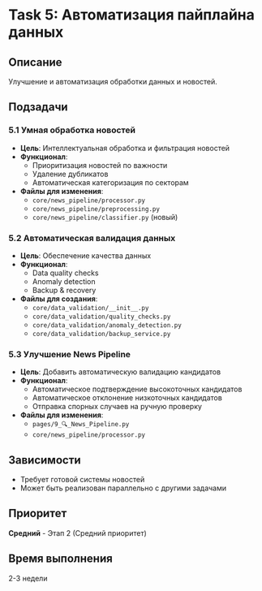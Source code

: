 # Task 5: Автоматизация пайплайна данных

## Описание
Улучшение и автоматизация обработки данных и новостей.

## Подзадачи

### 5.1 Умная обработка новостей
- **Цель**: Интеллектуальная обработка и фильтрация новостей
- **Функционал**:
  - Приоритизация новостей по важности
  - Удаление дубликатов
  - Автоматическая категоризация по секторам
- **Файлы для изменения**:
  - `core/news_pipeline/processor.py`
  - `core/news_pipeline/preprocessing.py`
  - `core/news_pipeline/classifier.py` (новый)

### 5.2 Автоматическая валидация данных
- **Цель**: Обеспечение качества данных
- **Функционал**:
  - Data quality checks
  - Anomaly detection
  - Backup & recovery
- **Файлы для создания**:
  - `core/data_validation/__init__.py`
  - `core/data_validation/quality_checks.py`
  - `core/data_validation/anomaly_detection.py`
  - `core/data_validation/backup_service.py`

### 5.3 Улучшение News Pipeline
- **Цель**: Добавить автоматическую валидацию кандидатов
- **Функционал**:
  - Автоматическое подтверждение высокоточных кандидатов
  - Автоматическое отклонение низкоточных кандидатов
  - Отправка спорных случаев на ручную проверку
- **Файлы для изменения**:
  - `pages/9_🔍_News_Pipeline.py`
  - `core/news_pipeline/processor.py`

## Зависимости
- Требует готовой системы новостей
- Может быть реализован параллельно с другими задачами

## Приоритет
**Средний** - Этап 2 (Средний приоритет)

## Время выполнения
2-3 недели
